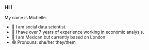 ### Hi !
My name is Michelle.
- 🔭 I am social data scientist.
- 🎯 I have over 7 years of experience working in economic analysis.  
- 📍 I am Mexican but currently based on London
- 😄 Pronouns: she/her they/them
